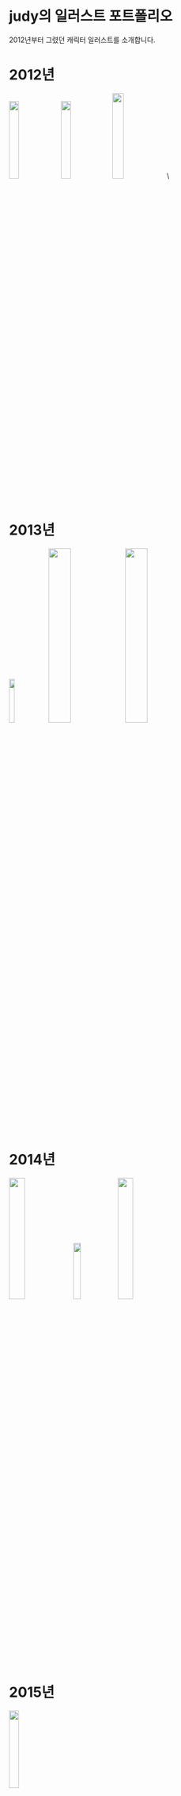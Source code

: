 # judy의 일러스트 포트폴리오
2012년부터 그렸던 캐릭터 일러스트를 소개합니다.

# 2012년
<img src="https://blogfiles.pstatic.net/20140805_213/knowledgeist_1407234317468Gd2gk_PNG/1382233917154_Sketch30523640.png" width="20%"></img> 
<img src="https://blogfiles.pstatic.net/20140805_230/knowledgeist_1407238990212iQTXk_JPEG/BZCZdg0CQAAhnzR.jpg" width="20%"></img> 
<img src="https://blogfiles.pstatic.net/20140805_284/knowledgeist_1407234605997sJ4XW_PNG/BbsBK_uCUAEhLtn.png" width="21%"></img> \

# 2013년
<img src="https://postfiles.pstatic.net/20140428_62/knowledgeist_1398696904918pgs2c_PNG/140424_reven_c.png?type=w2" width="15%"></img>
<img src="https://postfiles.pstatic.net/20141003_206/knowledgeist_1412321389039Ny1Qz_PNG/Eugenie_au.png?type=w2" width="30%"></img>
<img src="https://blogfiles.pstatic.net/20161009_58/knowledgeist_1475979351662DFkpl_PNG/Ct16kNqUEAAXgzr.png" width="30%"></img> 
                                                                                                                              
# 2014년
<img src="https://blogfiles.pstatic.net/20161012_159/knowledgeist_1476224942548dPDbe_PNG/Daila1.png" width="25%"></img>
<img src="https://blogfiles.pstatic.net/20141221_257/knowledgeist_1419166705482FTSzt_PNG/%BB%F5_%C4%B5%B9%F6%BD%BA.png?type=w2" width="17%"></img>
<img src="https://postfiles.pstatic.net/20141123_248/knowledgeist_1416733780710StBEO_JPEG/adasd.png?type=w2" width="25%"></img>

# 2015년
<img src="https://blogfiles.pstatic.net/20141221_246/knowledgeist_1419166994002sD3MQ_PNG/adad.png" width="20%"></img>\
<img src="https://blogfiles.pstatic.net/20141221_153/knowledgeist_1419166992628fUBuO_PNG/%B3%AA%C0%F0.png" width="20%"></img>
<img src="https://blogfiles.pstatic.net/20141221_88/knowledgeist_1419166993303TOR9l_PNG/nadja_2nd__.png" width="30%"></img>
<img src="https://blogfiles.pstatic.net/20150120_136/knowledgeist_1421730024701ailCW_PNG/nadja3rd_%282%29.png" width="30%"></img>
<img src="https://blogfiles.pstatic.net/20150614_123/knowledgeist_1434213795564sK86a_PNG/kirin_dc_complete_____.png" width="30%"></img>
<img src="https://blogfiles.pstatic.net/20150623_290/knowledgeist_1435036740001d6fUW_PNG/%A4%BB%A4%BC%A4%BA%A4%BC%A4%BB%A4%BC%A4%BB%A4%BA%A4%BB%A4%BA%A4%BB%A4%BC.png" width="30%"></img>

# 2016년
<img src="https://postfiles.pstatic.net/20160718_90/knowledgeist_1468768704802fASyV_JPEG/IMG_1na8km.jpg?type=w2" width="30%"></img>
<img src="https://blogfiles.pstatic.net/20161012_248/knowledgeist_14762249427477hpfS_PNG/dalia__nn.png" width="30%"></img>
<img src="https://blogfiles.pstatic.net/20161009_142/knowledgeist_1475979352134m2lJ7_PNG/%BF%B5%C8%F1.png" width="30%"></img> 
<img src="https://blogfiles.pstatic.net/20160928_102/knowledgeist_1474994617540HacGS_PNG/34bd28_37475811e3374747893d9375c017c529-mv2.png" width="30%"></img>     
<img src="https://blogfiles.pstatic.net/20161015_285/knowledgeist_1476483432177Xzf97_PNG/%C4%DA%C4%DA%B3%AA.png" width="30%"></img> 
<img src="https://blogfiles.pstatic.net/20161018_60/knowledgeist_1476800016250SkYBS_PNG/%C4%DA%C4%DA%B3%AA%B8%F1%B6%B11.png" width="30%"></img></img> 
<img src="https://blogfiles.pstatic.net/MjAxNjEwMjRfMTgw/MDAxNDc3MjUzODg3MzYw.eQFa9BT_CZDYgjfOahqyyA7XcEZmiudRbeNwSg4ldREg.APUWZ6romKa5Mj9MFqkd8PTjTOz4efHMuSURnl4o9-sg.PNG.knowledgeist/sadasdawdwa.png" width="30%"></img> 

# 2017년
<img src="https://blogfiles.pstatic.net/MjAyMDExMDRfMTMy/MDAxNjA0NDUwNDQyNjQ3.SzatvO4ubwRWvAD3ngjNsGNHSIq-FEphFpmKlOy0NK4g.iazmQdIlraE_KMf3LTHbM6PUBtPz7uHyQpRmjajJz1kg.PNG.knowledgeist/magiclayla.png?type=w2" width="10%"></img> 
<img src="https://blogfiles.pstatic.net/MjAyMDExMDRfMTQ2/MDAxNjA0NDUwNDQzMDM2.Kye3dVK2puWwrGveCrwmvzvDgfAx22FmnoRydw-tbjQg.H4qjoGM0voJD--7AmqsrWBripn1tKm6qHfH86x-tgVMg.PNG.knowledgeist/%EC%BF%A8_%EC%9A%B0%EC%A7%80%EC%9D%B4%EC%97%90_%EB%AC%B4%EC%B8%A0%EB%AF%B8_%ED%94%84%EB%A6%AC%ED%94%BC%EC%83%A4_%EC%B5%9C%EC%A2%85.png?type=w2" width="10%"></img>
<img src="https://blogfiles.pstatic.net/MjAyMDExMDRfOTcg/MDAxNjA0NDUwNDQzMjMy.Xg6298mHfa6ayULI3y97kq7UGxVpn6tL1aUtsu6jwyUg.CacOUt3GfDIBFJAiYtl8FWL1-o4qSPdgkKd_51iEHRwg.PNG.knowledgeist/%EC%BF%A8_%EB%9D%BC%EC%9D%B4%EB%9D%BC_%ED%94%84%EB%A6%AC%ED%94%BC%EC%83%A4.png?type=w2" width="10%"></img>
<img src="https://blogfiles.pstatic.net/MjAyMDExMDRfMTA2/MDAxNjA0NDUxMDA5ODI5.3Oeq3X10WxSq-_HNTk9x9HBKraO_Rv42IUd6AfIk-4Ug.b5TZ-39TdCS1TzVnp47pdpxoyoISzl_kYT7L2h4nWi4g.PNG.knowledgeist/asdqqw_waifu2x_art_noise3_tta_1.png?type=w2" width="10%"></img>
<img src="https://blogfiles.pstatic.net/MjAyMDExMDRfMTQ2/MDAxNjA0NDUwNDQyODMw.QLjxwhQk83teB0bjSjx6oruR0pfBrOCt5QkNTXCcMZAg.4YhgTwJ9BCvh40TdVguX-eCm2AiWOyYztUHb4YsmVIMg.PNG.knowledgeist/%E3%84%B9%E3%85%87%E3%84%B91.png?type=w2" width="10%"></img>
<img src="https://blogfiles.pstatic.net/MjAxNjExMzBfMjU2/MDAxNDgwNTA3NDc1Mzg4.OaNuR7v4uyR6UW-RQ1cxPwH0AedjAYXtrgslALhyJe0g.RSXJwmCX85Zijkksun_Ut-13oi5mzaOuOi1wEFkZAlwg.PNG.knowledgeist/111111111111111111.png" width="10%"></img>

# 2018년

<img src="https://blogfiles.pstatic.net/MjAyMDExMDRfOTAg/MDAxNjA0NDUwNDQyMjYz.hmWKjb8MZehPUmmqAMb_a7gxiTjtq6yh6FxApfbYm0gg.stbHT7UKptGayBOl8bUxS5Q2HvE8QVvnymDMZLlCWRkg.PNG.knowledgeist/new_avavv.png?type=w2" width="30%"></img>\


# 2019년

<img src="https://blogfiles.pstatic.net/MjAyMDExMDRfMjAg/MDAxNjA0NDUwNDQyNDY2.lJvI5SWuSmrdQJd3ofZpSdw_vSIQ_dotAOrXqQ_g7uwg.WUct3xZGIJvdeQHZRroYLOcKsZkVeFTdAx5BlkpiUw8g.PNG.knowledgeist/alicia12.png?type=w2" width="30%"></img>\

<img src="
" width="30%"></img>
